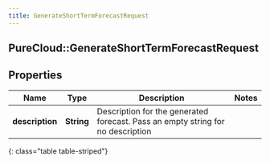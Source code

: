 ```yaml
---
title: GenerateShortTermForecastRequest
---
```

## PureCloud::GenerateShortTermForecastRequest

## Properties

|Name | Type | Description | Notes|
|------------ | ------------- | ------------- | -------------|
| **description** | **String** | Description for the generated forecast.  Pass an empty string for no description | |
{: class="table table-striped"}


